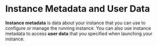 # Instance Metadata and User Data
**Instance metadata** is data about your instance that you can use to configure or manage the running instance.
You can also use instance metadata to access **user data** that you specified when launching your instance.

<!--stackedit_data:
eyJoaXN0b3J5IjpbLTEyMjg0MzE4NjksLTYyNjQ2ODczM119
-->